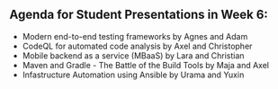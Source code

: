 ## Agenda for Student Presentations in Week 6:
- Modern end-to-end testing frameworks by Agnes and Adam 
- CodeQL for automated code analysis by Axel and Christopher
- Mobile backend as a service (MBaaS) by Lara and Christian
- Maven and Gradle - The Battle of the Build Tools by Maja and Axel
- Infastructure Automation using Ansible by Urama and Yuxin
